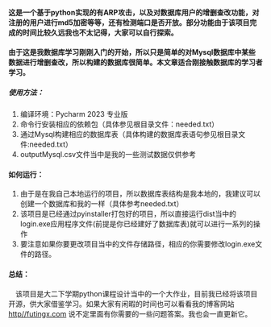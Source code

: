 #### 这是一个基于python实现的有ARP攻击，以及对数据库用户的增删查改功能，对注册的用户进行md5加密等等，还有检测端口是否开放。部分功能由于该项目完成的时间比较久远我也不太记得，大家可以自行探索。
#### 由于这是我数据库学习刚刚入门的开始，所以只是简单的对Mysql数据库中某些数据进行增删查改，所以构建的数据库很简单。本文章适合刚接触数据库的学习者学习。
##### 使用方法：

1. 编译环境：Pycharm 2023 专业版
2. 命令行安装相应的依赖包（具体参见根目录文件：needed.txt）
3. 通过Mysql构建相应的数据库表（具体构建的数据库表语句参见根目录文件:needed.txt）
4. outputMysql.csv文件当中是我的一些测试数据仅供参考

#### 如何运行：
1. 由于是在我自己本地运行的项目，所以数据库表结构是我本地的，我建议可以创建一个数据库和我的一样（具体参考needed.txt）
2. 该项目是已经通过pyinstaller打包好的项目，所以直接运行dist当中的login.exe应用程序文件(前提是你已经建好了数据库表)就可以进行一系列的操作
3. 要注意如果你要更改项目当中的文件存储路径，相应的你需要修改login.exe文件的路径。

#### 总结：
&emsp;该项目是大二下学期python课程设计当中的一个大作业，目前我已经将该项目开源，供大家借鉴学习。如果大家有闲暇的时间也可以看看我的博客网站 [http//futingx.com](https://futingx.github.io/) 说不定里面有你需要的一些问题答案。我也会一直更新它。
